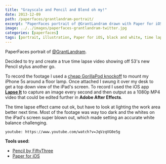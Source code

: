 ```yaml
---
title: "Grayscale and Pencil and Blend oh my!"
date: 2013-12-09
path: /paperfaces/grantlandram-portrait/
excerpt: "PaperFaces portrait of @GrantLandram drawn with Paper for iOS on an iPad."
image: ../../images/paperfaces-grantlandram-twitter.jpg
categories: [paperfaces]
tags: [portrait, illustration, Paper for iOS, black and white, time lapse]
---
```


PaperFaces portrait of [@GrantLandram](https://twitter.com/GrantLandram).

Decided to try and create a true time lapse video showing off 53's new Pencil stylus another go. 

To record the footage I used a [cheap GorillaPod knockoff](http://www.amazon.com/gp/product/B007NFI656/ref=as_li_ss_tl?ie=UTF8&camp=1789&creative=390957&creativeASIN=B007NFI656&linkCode=as2&tag=mademist-20) to mount my iPhone 5s around a floor lamp. Once attached I swung it over my desk to get a top down view of the iPad's screen. To record I used the iOS app [**Lapse It**](http://www.lapseit.com/) to capture an image every second and then output as a 1080p MP4 video that could be edited further in **Adobe After Effects**.

The time lapse effect came out ok, but have to look at lighting the work area better next time. Most of the footage was way too dark and the whites on the iPad's screen super blown out, which made setting an accurate white balance challenging.

`youtube: https://www.youtube.com/watch?v=JqVzqVG0e5g`

**Tools used:**

- [Pencil by FiftyThree](https://www.amazon.com/FiftyThree-Digital-Stylus-Pencil-iPhone/dp/B01JJBUYR4/ref=as_li_ss_tl?keywords=pencil+53&qid=1550586265&s=gateway&sr=8-3&linkCode=ll1&tag=mademist-20&linkId=0134793cb840affff60f2e45a7f64678&language=en_US)
- [Paper for iOS](https://paper.bywetransfer.com/)
